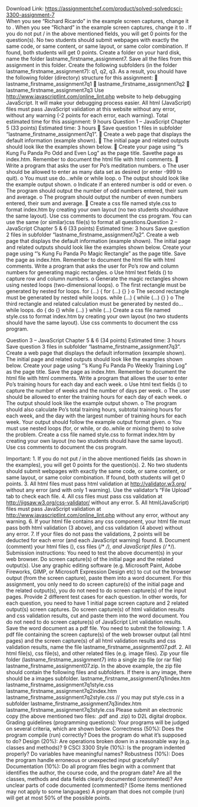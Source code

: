 Download Link: https://assignmentchef.com/product/solved-solvedcsci-3300-assignment-7
<br>
When you see “Richard Ricardo” in the example screen captures, change it to . When you see “Richard” in the example screen captures, change it to . If you do not put / in the above mentioned fields, you will get 0 points for the question(s). No two students should submit webpages with exactly the same code, or same content, or same layout, or same color combination. If found, both students will get 0 points. Create a folder on your hard disk, name the folder lastname_firstname_assignment7. Save all the files from this assignment in this folder. Create the following subfolders (in the folder lastname_firstname_assignment7): q1, q2, q3. As a result, you should have the following folder (directory) structure for this assignment:  lastname_firstname_assignment7q1  lastname_firstname_assignment7q2  lastname_firstname_assignment7q3 Use http://www.javascriptlint.com/online_lint.php website to help debugging JavaScript. It will make your debugging process easier. All html (JavaScript) files must pass JavaScript validation at this website without any error, without any warning (-2 points for each error, each warning). Total estimated time for this assignment: 9 hours Question 1 – JavaScript Chapter 5 (33 points) Estimated time: 3 hours  Save question 1 files in subfolder “lastname_firstname_assignment7q1”.  Create a web page that displays the default information (example shown).  The initial page and related outputs should look like the examples shown below.  Create your page using “’s Kung Fu Panda Po Odd and Even Log” as the page title. Savethe page as index.htm. Remember to document the html file with html comments.  Write a program that asks the user for Po’s meditation numbers. o The user should be allowed to enter as many data set as desired (or enter -999 to quit). o You must use do…while or while loop. o The output should look like the example output shown. o Indicate if an entered number is odd or even. o The program should output the number of odd numbers entered, their sum and average. o The program should output the number of even numbers entered, their sum and average.  Create a css file named style.css to format index.htm by creating your own layout (no two students shouldhave the same layout). Use css comments to document the css program. You can use the same (or similar)css file(s) to format all questions.Question 2 – JavaScript Chapter 5 &amp; 6 (33 points) Estimated time: 3 hours Save question 2 files in subfolder “lastname_firstname_assignment7q2”. Create a web page that displays the default information (example shown). The initial page and related outputs should look like the examples shown below. Create your page using “’s Kung Fu Panda Po Magic Rectangle” as the page title. Save the page as index.htm. Remember to document the html file with html comments. Write a program that asks the user for Po’s row and column numbers for generating magic rectangles. o Use html text fields () to capture row and column numbers. o Generate the magic rectangles shown using nested loops (two-dimensional loops). o The first rectangle must be generated by nested for loops. for (…) { for (…) {} } o The second rectangle must be generated by nested while loops. while (…) { while (…) {} } o The third rectangle and related calculation must be generated by nested do…while loops. do { do {} while (…) } while (…) Create a css file named style.css to format index.htm by creating your own layout (no two students should have the same layout). Use css comments to document the css program.

Question 3 – JavaScript Chapter 5 &amp; 6 (34 points) Estimated time: 3 hours Save question 3 files in subfolder “lastname_firstname_assignment7q3”. Create a web page that displays the default information (example shown). The initial page and related outputs should look like the examples shown below. Create your page using “’s Kung Fu Panda Po Weekly Training Log” as the page title. Save the page as index.htm. Remember to document the html file with html comments. Write a program that allows the user to enter Po’s training hours for each day and each week. o Use html text fields () to capture the number of weeks and the number of days per week. o The user should be allowed to enter the training hours for each day of each week. o The output should look like the example output shown. o The program should also calculate Po’s total training hours, subtotal training hours for each week, and the day with the largest number of training hours for each week. Your output should follow the example output format given. o You must use nested loops (for, or while, or do..while or mixing them) to solve the problem. Create a css file named style.css to format index.htm by creating your own layout (no two students should have the same layout). Use css comments to document the css program.

Important: 1. If you do not put / in the above mentioned fields (as shown in the examples), you will get 0 points for the question(s). 2. No two students should submit webpages with exactly the same code, or same content, or same layout, or same color combination. If found, both students will get 0 points. 3. All html files must pass html validation at http://validator.w3.org/ without any error (and with only 1 warning). Use the validator’s “File Upload” tab to check each file. 4. All css files must pass css validation at http://jigsaw.w3.org/css-validator/ without any error. 5. All html(JavaScript) files must pass JavaScript validation at http://www.javascriptlint.com/online_lint.php without any error, without any warning. 6. If your html file contains any css component, your html file must pass both html validation (3 above), and css validation (4 above) without any error. 7. If your files do not pass the validations, 2 points will be deducted for each error (and each JavaScript warning) found. 8. Document (comment) your html files (), css files (/* */), and JavaScript files (/* */). Submission instructions: You need to test the above document(s) in your web browser. Do screen capture(s) of the initial page and the related output(s). Use any graphic editing software (e.g. Microsoft Paint, Adobe Fireworks, GIMP, or Microsoft Expression Design etc) to cut out the browser output (from the screen capture), paste them into a word document. For this assignment, you only need to do screen capture(s) of the initial page and the related output(s), you do not need to do screen capture(s) of the input pages. Provide 2 different test cases for each question. In other words, for each question, you need to have 1 initial page screen capture and 2 related output(s) screen captures. Do screen capture(s) of html validation results and css validation results, cut and paste them into the word document. You do not need to do screen capture(s) of JavaScript Lint validation results. Save the word document as a pdf file. You need to submit the following: 1. A pdf file containing the screen capture(s) of the web browser output (all html pages) and the screen capture(s) of all html validation results and css validation results, name the file lastname_firstname_assignment07.pdf. 2. All html file(s), css file(s), and other related files (e.g. image files). Zip your file folder (lastname_firstname_assignment7) into a single zip file (or rar file) lastname_firstname_assignment07.zip. In the above example, the zip file should contain the following files and subfolders. If there is any image, there should be a images subfolder. lastname_firstname_assignment7q1index.htm lastname_firstname_assignment7q1style.css lastname_firstname_assignment7q2index.htm lastname_firstname_assignment7q2style.css // you may put style.css in a subfolder lastname_firstname_assignment7q3index.htm lastname_firstname_assignment7q3style.css Please submit an electronic copy (the above mentioned two files: .pdf and .zip) to D2L digital dropbox. Grading guidelines (programming questions): Your programs will be judged on several criteria, which are shown below. Correctness (50%): Does the program compile (run) correctly? Does the program do what it’s supposed to do? Design (20%): Are operations broken down in a reasonable way (e.g. classes and methods)? 9 CSCI 3300 Style (10%): Is the program indented properly? Do variables have meaningful names? Robustness (10%): Does the program handle erroneous or unexpected input gracefully? Documentation (10%): Do all program files begin with a comment that identifies the author, the course code, and the program date? Are all the classes, methods and data fields clearly documented (commented)? Are unclear parts of code documented (commented)? (Some items mentioned may not apply to some languages) A program that does not compile (run) will get at most 50% of the possible points.